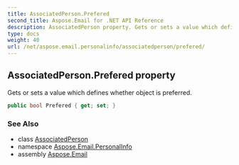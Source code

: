 ```yaml
---
title: AssociatedPerson.Prefered
second_title: Aspose.Email for .NET API Reference
description: AssociatedPerson property. Gets or sets a value which defines whether object is preferred
type: docs
weight: 40
url: /net/aspose.email.personalinfo/associatedperson/prefered/
---
```

## AssociatedPerson.Prefered property

Gets or sets a value which defines whether object is preferred.

```csharp
public bool Prefered { get; set; }
```

### See Also

* class [AssociatedPerson](../)
* namespace [Aspose.Email.PersonalInfo](../../associatedperson/)
* assembly [Aspose.Email](../../../)


